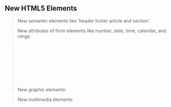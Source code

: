 ## New HTML5 Elements

>New semantic elements like 'header footer article and section'.
  
>New attributes of form elements like number, date, time, calendar, and range.

>New graphic elements: <svg> and <canvas>.
  
>New multimedia elements: <audio> and <video>.


